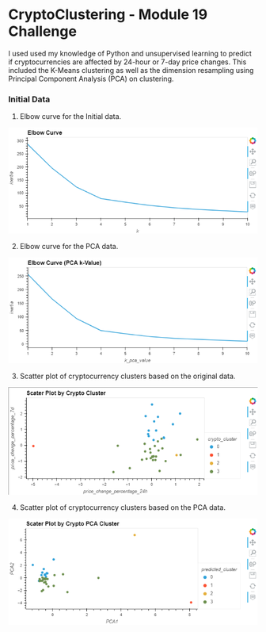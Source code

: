# CryptoClustering - Module 19 Challenge

I used used my knowledge of Python and unsupervised learning to predict if cryptocurrencies are affected by 24-hour or 7-day price changes.  This included the K-Means clustering as well as the dimension resampling using Principal Component Analysis (PCA) on clustering.

### Initial Data

1. Elbow curve for the Initial data.

![alt text](images/ElbowCurve.PNG)

2. Elbow curve for the PCA data.

![alt text](images/ElbowCurvePCA.PNG)

3. Scatter plot of cryptocurrency clusters based on the original data.

![alt text](images/ScatterPlotCluster.PNG)

4. Scatter plot of cryptocurrency clusters based on the PCA data.

![alt text](images/ScatterPlotPCACluster.PNG)



